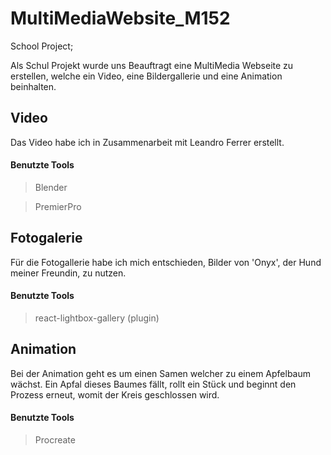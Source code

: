 # MultiMediaWebsite_M152
School Project; 

Als Schul Projekt wurde uns Beauftragt eine MultiMedia Webseite zu erstellen, welche ein Video, eine Bildergallerie und eine Animation beinhalten. 

## Video
Das Video habe ich in Zusammenarbeit mit Leandro Ferrer erstellt. 

#### Benutzte Tools
> Blender

> PremierPro

## Fotogalerie
Für die Fotogallerie habe ich mich entschieden, Bilder von 'Onyx', der Hund meiner Freundin, zu nutzen. 

#### Benutzte Tools
> react-lightbox-gallery  (plugin)

## Animation 
Bei der Animation geht
            es um einen Samen welcher zu einem Apfelbaum wächst. Ein Apfal
            dieses Baumes fällt, rollt ein Stück und beginnt den Prozess erneut,
            womit der Kreis geschlossen wird.
            
#### Benutzte Tools
> Procreate 
